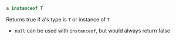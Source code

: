 ```java
a instanceof T
```

Returns true if a's type is `T` or instance of `T`

- `null` can be used with `instanceof`, but would always return false
